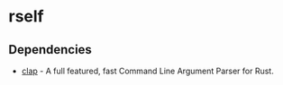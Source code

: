 # rself

## Dependencies

* [clap](https://github.com/clap-rs/clap) - A full featured, fast Command Line Argument Parser for Rust.
